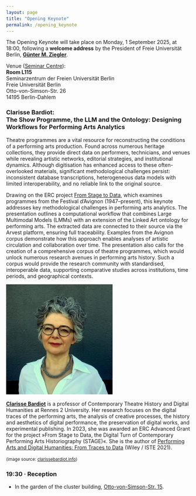 ```yaml
---
layout: page
title: "Opening Keynote"
permalink: /opening_keynote
---
```


The Opening Keynote will take place on Monday, 1 September 2025, at 18:00, following a **welcome address** by the President of Freie Universität Berlin, **[Günter M. Ziegler](https://www.fu-berlin.de/en/einrichtungen/praesidium/praesident/index.html)**.

Venue ([Seminar Centre](venue)):\
**Room L115**\
Seminarzentrum der Freien Universität Berlin\
Freie Universität Berlin\
Otto-von-Simson-Str. 26\
14195 Berlin-Dahlem

### Clarisse Bardiot: <br />The Show Programme, the LLM and the Ontology: Designing Workflows for Performing Arts Analytics

Theatre programmes are a vital resource for reconstructing the conditions of a performing arts production. Found across numerous heritage collections, they provide direct data on performers, technicians, and venues while revealing artistic networks, editorial strategies, and institutional dynamics. Although digitisation has enhanced access to these often-overlooked materials, significant methodological challenges persist: inconsistent database transcriptions, heterogeneous data models with limited interoperability, and no reliable link to the original source.

Drawing on the ERC project [From Stage to Data](https://doi.org/10.3030/101097091), which examines programmes from the Festival d’Avignon (1947–present), this keynote addresses key methodological challenges in performing arts analytics. The presentation outlines a computational workflow that combines Large Multimodal Models (LMMs) with an extension of the Linked Art ontology for performing arts. The extracted data are connected to their source via the Arvest platform, ensuring full traceability. Examples from the Avignon corpus demonstrate how this approach enables analyses of artistic circulation and collaboration over time. The presentation also calls for the creation of a comprehensive corpus of theatre programmes, which would unlock numerous research avenues in performing arts history. Such a corpus would provide the research community with standardised, interoperable data, supporting comparative studies across institutions, time periods, and geographical contexts.

<img src="assets/images/cb.jpg" alt="drawing" style="width:291px;height:300px;"/>

**[Clarisse Bardiot](https://perso.univ-rennes2.fr/en/clarisse.bardiot)** is a professor of Contemporary Theatre History and Digital Humanities at Rennes 2 University. Her research focuses on the digital traces of the performing arts, the analysis of creative processes, the history and aesthetics of digital performance, the preservation of digital works, and experimental publishing. In 2023, she was awarded an ERC Advanced Grant for the project »From Stage to Data, the Digital Turn of Contemporary Performing Arts Historiography (STAGE)«. She is the author of [Performing Arts and Digital Humanities: From Traces to Data](https://doi.org/10.1002/9781119855569) (Wiley / ISTE 2021).

<small>(image source: [clarissebardiot.info](http://www.clarissebardiot.info/bio/))</small>

### 19:30 · Reception
- In the garden of the cluster building, [Otto-von-Simson-Str. 15](venue).
